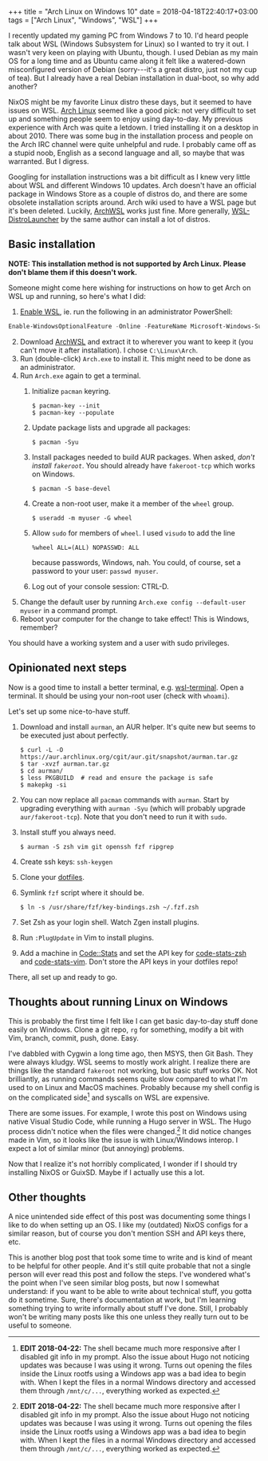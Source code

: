 +++
title = "Arch Linux on Windows 10"
date = 2018-04-18T22:40:17+03:00
tags = ["Arch Linux", "Windows", "WSL"]
+++

I recently updated my gaming PC from Windows 7 to 10. I'd heard people talk about WSL (Windows Subsystem for Linux) so I wanted to try it out. I wasn't very keen on playing with Ubuntu, though. I used Debian as my main OS for a long time and as Ubuntu came along it felt like a watered-down misconfigured version of Debian (sorry---it's a great distro, just not my cup of tea). But I already have a real Debian installation in dual-boot, so why add another?

NixOS might be my favorite Linux distro these days, but it seemed to have issues on WSL. [Arch Linux](https://www.archlinux.org/) seemed like a good pick: not very difficult to set up and something people seem to enjoy using day-to-day. My previous experience with Arch was quite a letdown. I tried installing it on a desktop in about 2010. There was some bug in the installation process and people on the Arch IRC channel were quite unhelpful and rude. I probably came off as a stupid noob, English as a second language and all, so maybe that was warranted. But I digress.

Googling for installation instructions was a bit difficult as I knew very little about WSL and different Windows 10 updates. Arch doesn't have an official package in Windows Store as a couple of distros do, and there are some obsolete installation scripts around. Arch wiki used to have a WSL page but it's been deleted. Luckily, [ArchWSL](https://github.com/yuk7/ArchWSL) works just fine. More generally, [WSL-DistroLauncher](https://github.com/yuk7/WSL-DistroLauncher) by the same author can install a lot of distros.

## Basic installation

**NOTE: This installation method is not supported by Arch Linux. Please don't blame them if this doesn't work.**

Someone might come here wishing for instructions on how to get Arch on WSL up and running, so here's what I did:

1. [Enable WSL](https://docs.microsoft.com/en-us/windows/wsl/install-win10), ie. run the following in an administrator PowerShell:
```powershell
Enable-WindowsOptionalFeature -Online -FeatureName Microsoft-Windows-Subsystem-Linux
```

2. Download [ArchWSL](https://github.com/yuk7/ArchWSL/releases/latest) and extract it to wherever you want to keep it (you can't move it after installation). I chose `C:\Linux\Arch`.
3. Run (double-click) `Arch.exe` to install it. This might need to be done as an administrator.
4. Run `Arch.exe` again to get a terminal.
    1. Initialize `pacman` keyring.

        ```
        $ pacman-key --init
        $ pacman-key --populate
        ```

    2. Update package lists and upgrade all packages: 
        
        ```
        $ pacman -Syu
        ```

    3. Install packages needed to build AUR packages. When asked, *don't install `fakeroot`*. You should already have `fakeroot-tcp` which works on Windows.

        ```
        $ pacman -S base-devel
        ```

    4. Create a non-root user, make it a member of the `wheel` group.
        
        ```
        $ useradd -m myuser -G wheel
        ```

    5. Allow `sudo` for members of `wheel`. I used `visudo` to add the line
        
        ```sudoers
        %wheel ALL=(ALL) NOPASSWD: ALL
        ```
        
        because passwords, Windows, nah. You could, of course, set a password to your user: `passwd myuser`.
    6. Log out of your console session: CTRL-D.
5. Change the default user by running `Arch.exe config --default-user myuser` in a command prompt.
6. Reboot your computer for the change to take effect! This is Windows, remember?

You should have a working system and a user with sudo privileges.

## Opinionated next steps

Now is a good time to install a better terminal, e.g. [wsl-terminal](https://github.com/goreliu/wsl-terminal). Open a terminal. It should be using your non-root user (check with `whoami`).

Let's set up some nice-to-have stuff.

1. Download and install `aurman`, an AUR helper. It's quite new but seems to be executed just about perfectly.

    ```shell
    $ curl -L -O https://aur.archlinux.org/cgit/aur.git/snapshot/aurman.tar.gz
    $ tar -xvzf aurman.tar.gz
    $ cd aurman/
    $ less PKGBUILD  # read and ensure the package is safe
    $ makepkg -si
    ```

2. You can now replace all `pacman` commands with `aurman`. Start by upgrading everything with `aurman -Syu` (which will probably upgrade `aur/fakeroot-tcp`). Note that you don't need to run it with `sudo`.
3. Install stuff you always need.

    ```
    $ aurman -S zsh vim git openssh fzf ripgrep
    ```

4. Create ssh keys: `ssh-keygen`
5. Clone your [dotfiles](https://github.com/dancek/dotfiles).
6. Symlink `fzf` script where it should be. 

    ```
    $ ln -s /usr/share/fzf/key-bindings.zsh ~/.fzf.zsh
    ```

7. Set Zsh as your login shell. Watch Zgen install plugins.
8. Run `:PlugUpdate` in Vim to install plugins.
9. Add a machine in [Code::Stats](https://codestats.net/) and set the API key for [code-stats-zsh](https://gitlab.com/code-stats/code-stats-zsh) and [code-stats-vim](https://gitlab.com/code-stats/code-stats-vim). Don't store the API keys in your dotfiles repo!

There, all set up and ready to go.

## Thoughts about running Linux on Windows

This is probably the first time I felt like I can get basic day-to-day stuff done easily on Windows. Clone a git repo, `rg` for something, modify a bit with Vim, branch, commit, push, done. Easy.

I've dabbled with Cygwin a long time ago, then MSYS, then Git Bash. They were always kludgy. WSL seems to mostly work alright. I realize there are things like the standard `fakeroot` not working, but basic stuff works OK. Not brilliantly, as running commands seems quite slow compared to what I'm used to on Linux and MacOS machines. Probably because my shell config is on the complicated side[^footnote:1] and syscalls on WSL are expensive.

There are some issues. For example, I wrote this post on Windows using native Visual Studio Code, while running a Hugo server in WSL. The Hugo process didn't notice when the files were changed.[^footnote:1] It did notice changes made in Vim, so it looks like the issue is with Linux/Windows interop. I expect a lot of similar minor (but annoying) problems.

Now that I realize it's not horribly complicated, I wonder if I should try installing NixOS or GuixSD. Maybe if I actually use this a lot.

## Other thoughts

A nice unintended side effect of this post was documenting some things I like to do when setting up an OS. I like my (outdated) NixOS configs for a similar reason, but of course you don't mention SSH and API keys there, etc.

This is another blog post that took some time to write and is kind of meant to be helpful for other people. And it's still quite probable that not a single person will ever read this post and follow the steps. I've wondered what's the point when I've seen similar blog posts, but now I somewhat understand: if you want to be able to write about technical stuff, you gotta do it sometime. Sure, there's documentation at work, but I'm learning something trying to write informally about stuff I've done. Still, I probably won't be writing many posts like this one unless they really turn out to be useful to someone.

[^footnote:1]: **EDIT 2018-04-22:** The shell became much more responsive after I disabled git info in my prompt. Also the issue about Hugo not noticing updates was because I was using it wrong. Turns out opening the files inside the Linux rootfs using a Windows app was a bad idea to begin with. When I kept the files in a normal Windows directory and accessed them through `/mnt/c/...`, everything worked as expected.
